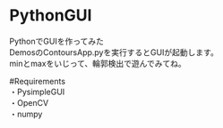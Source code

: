 # PythonGUI

PythonでGUIを作ってみた<br>
DemosのContoursApp.pyを実行するとGUIが起動します。<br>
minとmaxをいじって、輪郭検出で遊んでみてね。<br>

#Requirements <br>
・PysimpleGUI <br>
・OpenCV <br>
・numpy <br>
